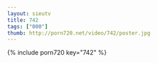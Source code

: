 ```yaml
--- 
layout: sieutv
title: 742
tags: ["000"]
thumb: http://porn720.net/video/742/poster.jpg
---
```

{% include porn720 key="742" %} 
